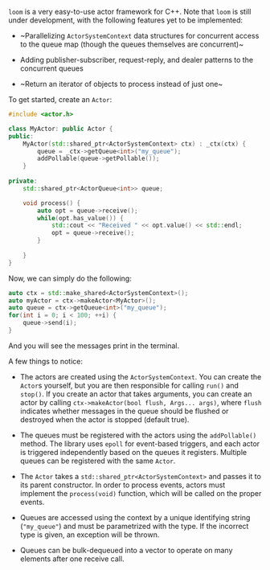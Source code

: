 `loom` is a very easy-to-use actor framework for C++. Note that `loom` is still under development, with the following 
features yet to be implemented:

* ~Parallelizing `ActorSystemContext` data structures for concurrent access to the queue map (though the queues themselves are concurrent)~

* Adding publisher-subscriber, request-reply, and dealer patterns to the concurrent queues

* ~Return an iterator of objects to process instead of just one~

To get started, create an `Actor`:

```c++
#include <actor.h>

class MyActor: public Actor {
public:
    MyActor(std::shared_ptr<ActorSystemContext> ctx) : _ctx(ctx) { 
        queue = _ctx->getQueue<int>("my_queue");
        addPollable(queue->getPollable());
    }
    
private:
    std::shared_ptr<ActorQueue<int>> queue;

    void process() {
        auto opt = queue->receive();
        while(opt.has_value()) {
            std::cout << "Received " << opt.value() << std::endl;
            opt = queue->receive();
        }
        
    }
}
```

Now, we can simply do the following:
```c++
auto ctx = std::make_shared<ActorSystemContext>();
auto myActor = ctx->makeActor<MyActor>();
auto queue = ctx->getQueue<int>("my_queue");
for(int i = 0; i < 100; ++i) {
    queue->send(i);
}

```
And you will see the messages print in the terminal.

A few things to notice:

* The actors are created using the `ActorSystemContext`. You can create the `Actor`s yourself, but you are then responsible
for calling `run()` and `stop()`. If you create an actor that takes arguments, you can create an actor by calling `ctx->makeActor(bool flush, Args... args)`,
where `flush` indicates whether messages in the queue should be flushed or destroyed when the actor is stopped (default true).

* The queues must be registered with the actors using the `addPollable()` method. The library uses `epoll` for event-based triggers,
and each actor is triggered independently based on the queues it registers. Multiple queues can be registered with 
the same `Actor`.

* The `Actor` takes a `std::shared_ptr<ActorSystemContext>` and passes it to its parent constructor. In order to process events,
actors must implement the `process(void)` function, which will be called on the proper events. 

* Queues are accessed using the context by a unique identifying string (`"my_queue"`) and must be parametrized with the type. If the 
incorrect type is given, an exception will be thrown.

* Queues can be bulk-dequeued into a vector to operate on many elements after one receive call.
